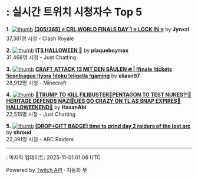 # : 실시간 트위치 시청자수 Top 5

**1.** [![thumb](https://static-cdn.jtvnw.net/previews-ttv/live_user_jynxzi-320x180.jpg)](https://twitch.tv/Jynxzi)
**[[305/365] ⭐️ CRL WORLD FINALS DAY 1 ⭐️ LOCK IN ⭐️](https://twitch.tv/Jynxzi)** by **Jynxzi**<br>37,381명 시청  - Clash Royale

**2.** [![thumb](https://static-cdn.jtvnw.net/previews-ttv/live_user_plaqueboymax-320x180.jpg)](https://twitch.tv/plaqueboymax)
**[ITS HALLOWEEN 🎃](https://twitch.tv/plaqueboymax)** by **plaqueboymax**<br>31,468명 시청  - Just Chatting

**3.** [![thumb](https://static-cdn.jtvnw.net/previews-ttv/live_user_eliasn97-320x180.jpg)](https://twitch.tv/eliasn97)
**[CRAFT ATTACK 13 MIT DEN SÄULEN 🔥 | !finale !tickets !iconleague !lyora !doku !eligella  !gaming](https://twitch.tv/eliasn97)** by **eliasn97**<br>28,912명 시청  - Minecraft

**4.** [![thumb](https://static-cdn.jtvnw.net/previews-ttv/live_user_hasanabi-320x180.jpg)](https://twitch.tv/HasanAbi)
**[🚨TRUMP TO KILL FILIBUSTER🚨PENTAGON TO TEST NUKES?!🚨HERITAGE DEFENDS NAZI🚨LIES GO CRAZY ON TL AS SNAP EXPIRES🚨HALLOWEEKEND🚨](https://twitch.tv/HasanAbi)** by **HasanAbi**<br>22,515명 시청  - Just Chatting

**5.** [![thumb](https://static-cdn.jtvnw.net/previews-ttv/live_user_shroud-320x180.jpg)](https://twitch.tv/shroud)
**[[DROP+GIFT BADGE] time to grind day 2 raiders of the lost arc](https://twitch.tv/shroud)** by **shroud**<br>22,391명 시청  - ARC Raiders


---
: 마지막 업데이트: 2025-11-01 01:06 UTC

Powered by [Twitch API](https://dev.twitch.tv/docs/api/reference) · 자동화 봇